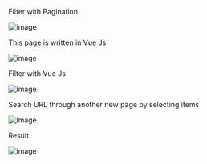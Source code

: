 Filter with Pagination

![image](https://github.com/user-attachments/assets/f4c8b095-4c85-4a0e-a406-f3d14b3c8b08)

This page is written in Vue Js

![image](https://github.com/user-attachments/assets/7be99b53-473e-434a-b117-cc123a47fa6b)

Filter with Vue Js

![image](https://github.com/user-attachments/assets/b7d945e8-88e3-49cc-a892-6464f9728f61)

Search URL through another new page by selecting items

![image](https://github.com/user-attachments/assets/68243c28-ff40-4c1f-8ef5-7c3e3fa07067)

Result 

![image](https://github.com/user-attachments/assets/db50a703-b366-4462-ab12-a1d8b1671634)





